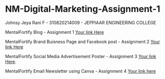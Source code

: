 # NM-Digital-Marketing-Assignment-1
Johnsy Jeya Rani F - 310820214009 - JEPPIAAR ENGINEERING COLLEGE


MentalFortify Blog - Assignment 1
[Your link Here](https://johnsyrani21.blogspot.com/2023/09/parenting-with-heart.html)

MentalFortify Brand Buisness Page and Facebook post - Assignment 2
[Your link Here](https://www.facebook.com/profile.php?id=61552857722465&mibextid=ZbWKwL)

MentalFortify Social Media Advertisement Poster - Assignment 3
[Your link Here](https://m.facebook.com/story.php?story_fbid=pfbid02KNUq9fKi3ptxJAMy2PuSivHnaDzvm9UpfktMHpYQKtaT7Q9fXNWn3Qi3xbnv9FWpl&id=61552857722465&mibextid=Nif5oz).

MentalFortify Email Newsletter using Canva - Assignment 4
[Your link here](https://drive.google.com/file/d/1q4SV2w8lhiKJgg5A-JrBLXJwb6GxAXkZ/view?usp=sharing)
